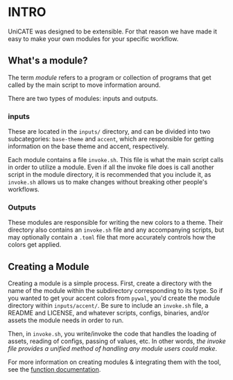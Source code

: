 # INTRO
UniCATE was designed to be extensible. For that reason we have made it easy to make your own modules for your specific workflow.

## What's a module?
The term *module* refers to a program or collection of programs that get called by the main script to move information around.

There are two types of modules: inputs and outputs.

### inputs
These are located in the `inputs/` directory, and can be divided into two subcategories: `base-theme` and `accent`, which are responsible for getting information on the base theme and accent, respectively.

Each module contains a file `invoke.sh`. This file is what the main script calls in order to utilize a module. Even if all the invoke file does is call another script in the module directory, it is recommended that you include it, as `invoke.sh` allows us to make changes without breaking other people's workflows.

### Outputs
These modules are responsible for writing the new colors to a theme. Their directory also contains an `invoke.sh` file and any accompanying scripts, but may optionally contain a `.toml` file that more accurately controls how the colors get applied.

## Creating a Module
Creating a module is a simple process. First, create a directory with the name of the module within the subdirectory corresponding to its type. So if you wanted to get your accent colors from `pywal`, you'd create the module directory within `inputs/accent/`. Be sure to include an `invoke.sh` file, a README and LICENSE, and whatever scripts, configs, binaries, and/or assets the module needs in order to run.

Then, in `invoke.sh`, you write/invoke the code that handles the loading of assets, reading of configs, passing of values, etc. In other words, *the invoke file provides a unified method of handling any module users could make*.

For more information on creating modules & integrating them with the tool, see the [function documentation](functions.md).

